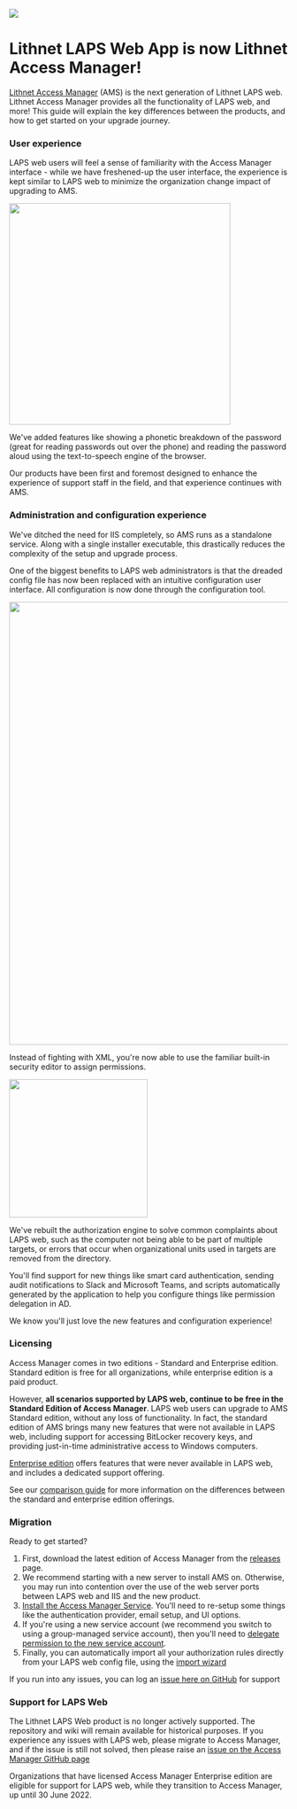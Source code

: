 ![](https://github.com/lithnet/laps-web/wiki/images/logo-ex-small.png)
# Lithnet LAPS Web App is now Lithnet Access Manager!
[Lithnet Access Manager](https://github.com/lithnet/access-manager) (AMS) is the next generation of Lithnet LAPS web. Lithnet Access Manager provides all the functionality of LAPS web, and more! This guide will explain the key differences between the products, and how to get started on your upgrade journey.

### User experience
LAPS web users will feel a sense of familiarity with the Access Manager interface - while we have freshened-up the user interface, the experience is kept similar to LAPS web to minimize the organization change impact of upgrading to AMS.

<img src="https://github.com/lithnet/access-manager/wiki/images/web-request-laps.gif" Width="400"/>

We've added features like showing a phonetic breakdown of the password (great for reading passwords out over the phone) and reading the password aloud using the text-to-speech engine of the browser.

Our products have been first and foremost designed to enhance the experience of support staff in the field, and that experience continues with AMS.

### Administration and configuration experience
We've ditched the need for IIS completely, so AMS runs as a standalone service. Along with a single installer executable, this drastically reduces the complexity of the setup and upgrade process.

One of the biggest benefits to LAPS web administrators is that the dreaded config file has now been replaced with an intuitive configuration user interface. All configuration is now done through the configuration tool. 

<img src="https://github.com/lithnet/access-manager/wiki/images/ui-page-authz-lapstarget.png" Width="800"/>

Instead of fighting with XML, you're now able to use the familiar built-in security editor to assign permissions. 

<img src="https://github.com/lithnet/access-manager/wiki/images/ui-page-authz-editsecurity-laps.png" Width="250"/>

We've rebuilt the authorization engine to solve common complaints about LAPS web, such as the computer not being able to be part of multiple targets, or errors that occur when organizational units used in targets are removed from the directory.

You'll find support for new things like smart card authentication, sending audit notifications to Slack and Microsoft Teams, and scripts automatically generated by the application to help you configure things like permission delegation in AD.

We know you'll just love the new features and configuration experience!

### Licensing
Access Manager comes in two editions - Standard and Enterprise edition. Standard edition is free for all organizations, while enterprise edition is a paid product. 

However, **all scenarios supported by LAPS web, continue to be free in the Standard Edition of Access Manager**. LAPS web users can upgrade to AMS Standard edition, without any loss of functionality. In fact, the standard edition of AMS brings many new features that were not available in LAPS web, including support for accessing BitLocker recovery keys, and providing just-in-time administrative access to Windows computers.

[Enterprise edition](https://github.com/lithnet/access-manager/wiki/Enterprise-Edition) offers features that were never available in LAPS web, and includes a dedicated support offering.

See our [comparison guide](https://github.com/lithnet/access-manager/wiki/Access-Manager-Editions) for more information on the differences between the standard and enterprise edition offerings.

### Migration
Ready to get started?

1. First, download the latest edition of Access Manager from the [releases](https://github.com/lithnet/access-manager/releases/latest) page.
2. We recommend starting with a new server to install AMS on. Otherwise, you may run into contention over the use of the web server ports between LAPS web and IIS and the new product. 
3. [Install the Access Manager Service](https://github.com/lithnet/access-manager/wiki/Installing-the-Access-Manager-Service). You'll need to re-setup some things like the authentication provider, email setup, and UI options.
4. If you're using a new service account (we recommend you switch to using a group-managed service account), then you'll need to [delegate permission to the new service account](https://github.com/lithnet/access-manager/wiki/Setting-up-Microsoft-LAPS).
5. Finally, you can automatically import all your authorization rules directly from your LAPS web config file, using the [import wizard](https://github.com/lithnet/access-manager/wiki/Importing-rules-from-Lithnet-Laps-web-app)

If you run into any issues, you can log an [issue here on GitHub](https://github.com/lithnet/access-manager/issues/new) for support

### Support for LAPS Web
The Lithnet LAPS Web product is no longer actively supported. The repository and wiki will remain available for historical purposes. If you experience any issues with LAPS web, please migrate to Access Manager, and if the issue is still not solved, then please raise an [issue on the Access Manager GitHub page](https://github.com/lithnet/access-manager/issues/new)

Organizations that have licensed Access Manager Enterprise edition are eligible for support for LAPS web, while they transition to Access Manager, up until 30 June 2022.
